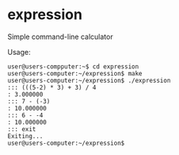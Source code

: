 # expression
Simple command-line calculator

Usage:
```
user@users-compputer:~$ cd expression
user@users-computer:~/expression$ make
user@users-computer:~/expression$ ./expression
::: (((5-2) * 3) + 3) / 4 
: 3.000000
::: 7 - (-3)
: 10.000000
::: 6 - -4
: 10.000000
::: exit
Exiting...
user@users-computer:~/expression$  
```
